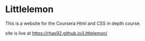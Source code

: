 # Littlelemon
This is a website for the Coursera Html and CSS in depth course.

site is live at https://rhas92.github.io/Littlelemon/
